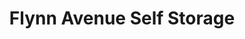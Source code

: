---
title: "Flynn Avenue Self Storage"
url: /burlington/flynn-avenue-self-storage/
shop: storage rental
---